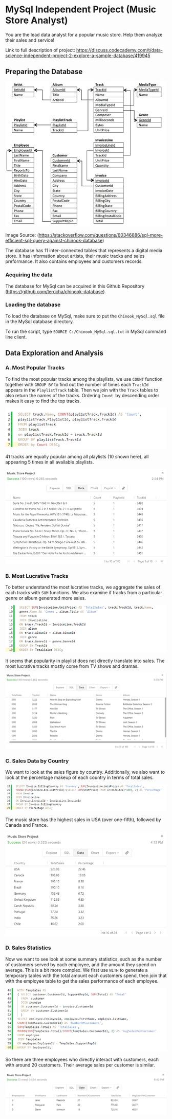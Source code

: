 # MySql Independent Project (Music Store Analyst)

You are the lead data analyst for a popular music store. Help them analyze their sales and service!

Link to full description of project:
https://discuss.codecademy.com/t/data-science-independent-project-2-explore-a-sample-database/419945

## Preparing the Database

![Chinook Database Schematics](https://github.com/RussH-code/MySql-Independent-Project/blob/main/Images/chinook_diagram.jpg)

Image Source: (https://stackoverflow.com/questions/60346886/sql-more-efficient-sql-query-against-chinook-database)

The database has 11 inter-connected tables that represents a digital media store. It has information about artists, their music tracks and sales preformance. It also contains employees and customers records.

### Acquiring the data
The database for MySql can be acquired in this Github Repository (https://github.com/lerocha/chinook-database).

### Loading the database
To load the database on MySql, make sure to put the `Chinook_MySql.sql` file in the MySql database directory.

To run the script, type `SOURCE C:/Chinook_MySql.sql.txt` in MySql command line client.


## Data Exploration and Analysis

### A. Most Popular Tracks
To find the most popular tracks among the playlists, we use `COUNT` function together with `GROUP BY` to find out the number of times each `TrackId` appears in the `PlaylistTrack` table. Then we join with the `Track` tables to also return the names of the tracks. Ordering `Count `by descending order makes it easy to find the top tracks.

![Most popular Tracks Code](https://github.com/RussH-code/MySql-Independent-Project/blob/main/Images/code_1.PNG)

41 tracks are equally popular among all playlists (10 shown here), all appearing 5 times in all available playlists.

![Most popular Tracks Results](https://github.com/RussH-code/MySql-Independent-Project/blob/main/Images/results_1.PNG)

### B. Most Lucrative Tracks
To better understand the most lucrative tracks, we aggregate the sales of each tracks with `SUM` functions. We also examine if tracks from a particular genre or album generated more sales.

![Most Lucrative Tracks Code](https://github.com/RussH-code/MySql-Independent-Project/blob/main/Images/code_2.PNG)

It seems that popularity in playlist does not directly translate into sales. The most lucrative tracks mostly come from TV shows and dramas. 

![Most Lucrative Tracks Results](https://github.com/RussH-code/MySql-Independent-Project/blob/main/Images/results_2.PNG)

### C. Sales Data by Country
We want to look at the sales figure by country. Additionally, we also want to look at the percentage makeup of each country in terms of total sales.

![Sales by Country Code](https://github.com/RussH-code/MySql-Independent-Project/blob/main/Images/code_3.PNG)

The music store has the highest sales in USA (over one-fifth), followed by Canada and France. 

![Sales by Country Results](https://github.com/RussH-code/MySql-Independent-Project/blob/main/Images/results_3.PNG)

### D. Sales Statistics
Now we want to see look at some summary statistics, such as the number of customers served by each employee, and the amount they spend on average. This is a bit more complex. We first use `WITH` to generate a temporary tables with the total amount each customers spend, then join that with the employee table to get the sales performance of each employee.

![Sales Statistics](https://github.com/RussH-code/MySql-Independent-Project/blob/main/Images/code_4.PNG)

So there are three employees who directly interact with customers, each with around 20 customers. Their average sales per customer is similar. 

![Sales Statistics](https://github.com/RussH-code/MySql-Independent-Project/blob/main/Images/results_4.PNG)
